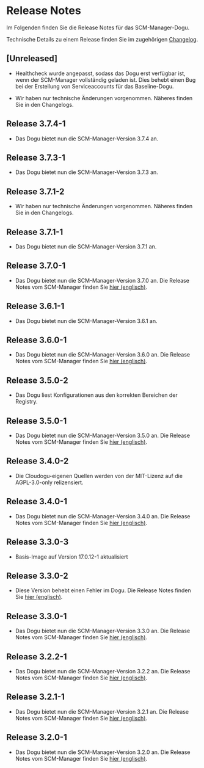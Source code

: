 # Release Notes

Im Folgenden finden Sie die Release Notes für das SCM-Manager-Dogu. 

Technische Details zu einem Release finden Sie im zugehörigen [Changelog](https://scm-manager.org/download/archive).

## [Unreleased]
* Healthcheck wurde angepasst, sodass das Dogu erst verfügbar ist, wenn der SCM-Manager vollständig geladen ist.
Dies behebt einen Bug bei der Erstellung von Serviceaccounts für das Baseline-Dogu.

* Wir haben nur technische Änderungen vorgenommen. Näheres finden Sie in den Changelogs.

## Release 3.7.4-1

* Das Dogu bietet nun die SCM-Manager-Version 3.7.4 an.

## Release 3.7.3-1

* Das Dogu bietet nun die SCM-Manager-Version 3.7.3 an.

## Release 3.7.1-2

* Wir haben nur technische Änderungen vorgenommen. Näheres finden Sie in den Changelogs.

## Release 3.7.1-1

* Das Dogu bietet nun die SCM-Manager-Version 3.7.1 an.

## Release 3.7.0-1

* Das Dogu bietet nun die SCM-Manager-Version 3.7.0 an. Die Release Notes vom SCM-Manager finden Sie [hier (englisch)](https://scm-manager.org/blog/posts/2025-01-24-scm-manager-3-7-0/).

## Release 3.6.1-1

* Das Dogu bietet nun die SCM-Manager-Version 3.6.1 an.

## Release 3.6.0-1

* Das Dogu bietet nun die SCM-Manager-Version 3.6.0 an. Die Release Notes vom SCM-Manager finden Sie [hier (englisch)](https://scm-manager.org/blog/posts/2024-12-06-scm-manager-3-6-0/).
 
## Release 3.5.0-2

* Das Dogu liest Konfigurationen aus den korrekten Bereichen der Registry.

## Release 3.5.0-1

* Das Dogu bietet nun die SCM-Manager-Version 3.5.0 an. Die Release Notes vom SCM-Manager finden Sie [hier (englisch)](https://scm-manager.org/blog/posts/2024-10-10-scm-manager-3-5-0/).

## Release 3.4.0-2

- Die Cloudogu-eigenen Quellen werden von der MIT-Lizenz auf die AGPL-3.0-only relizensiert.

## Release 3.4.0-1

* Das Dogu bietet nun die SCM-Manager-Version 3.4.0 an. Die Release Notes vom SCM-Manager finden Sie [hier (englisch)](https://scm-manager.org/blog/posts/2024-08-21-scm-manager-3-4-0/).

## Release 3.3.0-3

* Basis-Image auf Version 17.0.12-1 aktualisiert

## Release 3.3.0-2

* Diese Version behebt einen Fehler im Dogu. Die Release Notes finden Sie [hier (englisch)](https://github.com/cloudogu/scm/releases/tag/3.3.0-2).

## Release 3.3.0-1

* Das Dogu bietet nun die SCM-Manager-Version 3.3.0 an. Die Release Notes vom SCM-Manager finden Sie [hier (englisch)](https://scm-manager.org/blog/posts/2024-07-08-scm-manager-3-3-0/).

## Release 3.2.2-1

* Das Dogu bietet nun die SCM-Manager-Version 3.2.2 an. Die Release Notes vom SCM-Manager finden Sie [hier (englisch)](https://scm-manager.org/download/3.2.2/#changelog).

## Release 3.2.1-1

* Das Dogu bietet nun die SCM-Manager-Version 3.2.1 an. Die Release Notes vom SCM-Manager finden Sie [hier (englisch)](https://scm-manager.org/download/3.2.1/#changelog).

## Release 3.2.0-1

* Das Dogu bietet nun die SCM-Manager-Version 3.2.0 an. Die Release Notes vom SCM-Manager finden Sie [hier (englisch)](https://scm-manager.org/blog/posts/2024-05-23-scm-manager-3-2-0/).
